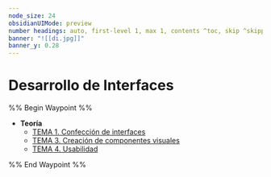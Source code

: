 ```yaml
---
node_size: 24
obsidianUIMode: preview
number headings: auto, first-level 1, max 1, contents ^toc, skip ^skipped, start-at 1, _.1.1.
banner: "![[di.jpg]]"
banner_y: 0.28
---
```

# Desarrollo de Interfaces
%% Begin Waypoint %%
- **Teoría**
	- [TEMA 1. Confección de interfaces](./Teor%C3%ADa/TEMA%201.%20Confecci%C3%B3n%20de%20interfaces.md)
	- [TEMA 3. Creación de componentes visuales](./Teor%C3%ADa/TEMA%203.%20Creaci%C3%B3n%20de%20componentes%20visuales.md)
	- [TEMA 4. Usabilidad](./Teor%C3%ADa/TEMA%204.%20Usabilidad.md)

%% End Waypoint %%